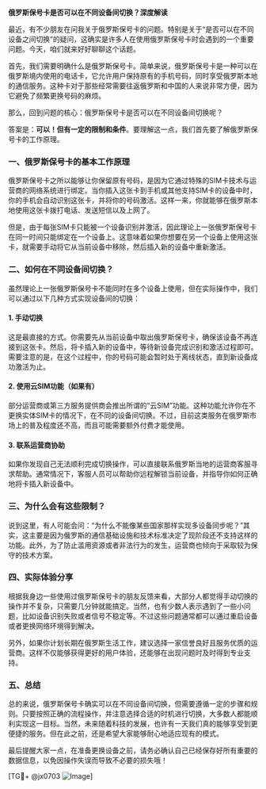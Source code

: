 **俄罗斯保号卡是否可以在不同设备间切换？深度解读**

最近，有不少朋友在问我关于俄罗斯保号卡的问题。特别是关于“是否可以在不同设备之间切换”的疑问，这确实是许多人在使用俄罗斯保号卡时会遇到的一个重要问题。今天，咱们就来好好聊聊这个话题。

首先，我们需要明确什么是俄罗斯保号卡。简单来说，俄罗斯保号卡是一种可以在俄罗斯境内使用的电话卡，它允许用户保持原有的手机号码，同时享受俄罗斯本地的通信服务。这种卡对于那些经常需要往返俄罗斯和中国的人来说非常方便，因为它避免了频繁更换号码的麻烦。

那么，回到问题的核心：俄罗斯保号卡是否可以在不同设备间切换呢？

答案是：**可以！但有一定的限制和条件**。要理解这一点，我们首先要了解俄罗斯保号卡的工作原理。

### 一、俄罗斯保号卡的基本工作原理

俄罗斯保号卡之所以能够让你保留原有号码，是因为它通过特殊的SIM卡技术与运营商的网络系统进行绑定。当你插入这张卡到手机或其他支持SIM卡的设备中时，你的手机会自动识别这张卡，并将你的号码激活。这样一来，你就能够在俄罗斯本地使用这张卡拨打电话、发送短信以及上网了。

但是，由于每张SIM卡只能被一个设备识别并激活，因此理论上一张俄罗斯保号卡在同一时间只能绑定在一个设备上。这意味着如果你想要在另一个设备上使用这张卡，就需要手动将它从当前设备中移除，然后插入新的设备中重新激活。

### 二、如何在不同设备间切换？

虽然理论上一张俄罗斯保号卡不能同时在多个设备上使用，但在实际操作中，我们可以通过以下几种方式实现设备间的切换：

#### 1. 手动切换
这是最直接的方式。你需要先从当前设备中取出俄罗斯保号卡，确保该设备不再连接到这张卡。然后，将卡插入新的设备中，等待新设备完成识别和激活过程即可。需要注意的是，在这个过程中，你的号码可能会暂时处于离线状态，直到新设备成功激活为止。

#### 2. 使用云SIM功能（如果有）
部分运营商或第三方服务提供商会推出所谓的“云SIM”功能。这种功能允许你在不更换实体SIM卡的情况下，在不同的设备间切换。不过，目前这类服务在俄罗斯市场上的普及程度还不高，而且可能需要额外付费才能使用。

#### 3. 联系运营商协助
如果你发现自己无法顺利完成切换操作，可以直接联系俄罗斯当地的运营商客服寻求帮助。通常情况下，客服人员可以帮助你远程解锁当前设备，并指导你如何正确地将卡插入新设备中。

### 三、为什么会有这些限制？

说到这里，有人可能会问：“为什么不能像某些国家那样实现多设备同步呢？”其实，这主要是因为俄罗斯的通信基础设施和技术标准决定了现阶段还不支持这样的功能。此外，为了防止滥用资源或者非法行为的发生，运营商也倾向于采取较为保守的技术方案。

### 四、实际体验分享

根据我身边一些使用过俄罗斯保号卡的朋友反馈来看，大部分人都觉得手动切换的操作并不复杂，只需要几分钟就能搞定。当然，也有少数人表示遇到了一些小问题，比如设备识别失败或者信号不稳定等。不过这些问题通常都可以通过重启设备或者更换网络环境得到解决。

另外，如果你计划长期在俄罗斯生活工作，建议选择一家信誉良好且服务优质的运营商。这样不仅能够获得更好的用户体验，还能够在出现问题时及时得到专业支持。

### 五、总结

总的来说，俄罗斯保号卡确实可以在不同设备间切换，但需要遵循一定的步骤和规则。只要按照正确的流程操作，并注意选择合适的时机进行切换，大多数人都能顺利实现这一目标。当然，未来随着科技的发展，也许有一天我们真的能够享受到更便捷的服务。但在此之前，还是希望大家能够耐心地适应现有的模式。

最后提醒大家一点，在准备更换设备之前，请务必确认自己已经保存好所有重要的数据信息，以免因操作失误而导致不必要的损失哦！

[TG💪+ @jx0703 ![Image](https://github.com/user-attachments/assets/dbca1d08-cadb-493c-b0ec-ad6f7a83f270)]